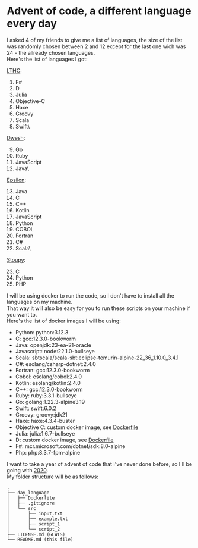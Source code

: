 # Advent of code, a different language every day

I asked 4 of my friends to give me a list of languages, the size of the list was randomly chosen between 2 and 12 except for the last one wich was 24 - the allready chosen languages.\
Here's the list of languages I got:

[LTHC](https://github.com/LTHCTheMaster):
1. F#
2. D
3. Julia
4. Objective-C
5. Haxe
6. Groovy
7. Scala
8. Swift\

[Dwesh](https://github.com/dwesh163):

9. Go
10. Ruby
11. JavaScript
12. Java\

[Epsilon](https://github.com/e-psi-lon):

13. Java
14. C
15. C++
16. Kotlin
17. JavaScript
18. Python
19. COBOL
20. Fortran
21. C#
22. Scala\

[Stoupy](https://github.com/Stoupy51):

23. C
24. Python
25. PHP

I will be using docker to run the code, so I don't have to install all the languages on my machine.\
That way it will also be easy for you to run these scripts on your machine if you want to.\
Here's the list of docker images I will be using:
- Python: python:3.12.3
- C: gcc:12.3.0-bookworm
- Java: openjdk:23-ea-21-oracle
- Javascript: node:22.1.0-bullseye
- Scala: sbtscala/scala-sbt:eclipse-temurin-alpine-22_36_1.10.0_3.4.1
- C#: esolang/csharp-dotnet:2.4.0
- Fortran: gcc:12.3.0-bookworm
- Cobol: esolang/cobol:2.4.0
- Kotlin: esolang/kotlin:2.4.0
- C++: gcc:12.3.0-bookworm
- Ruby: ruby:3.3.1-bullseye
- Go: golang:1.22.3-alpine3.19
- Swift: swift:6.0.2
- Groovy: groovy:jdk21
- Haxe: haxe:4.3.4-buster
- Objective C: custom docker image, see [Dockerfile](./04_Objective-C/Dockerfile)
- Julia: julia:1.6.7-bullseye
- D: custom docker image, see [Dockerfile](./02_D/Dockerfile)
- F#: mcr.microsoft.com/dotnet/sdk:8.0-alpine
- Php: php:8.3.7-fpm-alpine

I want to take a year of advent of code that I've never done before, so I'll be going with [2020](https://adventofcode.com/2020).\
My folder structure will be as follows:
```
.
├── day_language
│   ├── Dockerfile
│   ├── .gitignore
│   └── src
│       ├── input.txt
│       ├── example.txt
│       ├── script_1
│       └── script_2
├── LICENSE.md (GLWTS)
└── README.md (this file)
```

